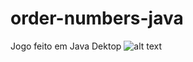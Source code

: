# order-numbers-java
Jogo feito em Java Dektop
![alt text](http://henriquefreire.esquadraoweb.com/wp-content/uploads/2017/07/0718e454083103.594c2e8a5f62d.jpg)
